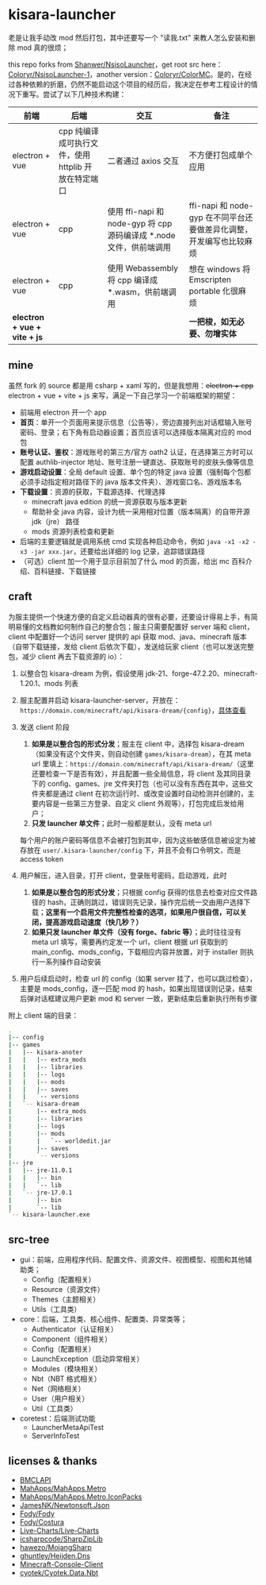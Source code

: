 # kisara-launcher

老是让我手动改 mod 然后打包，其中还要写一个 "读我.txt" 来教人怎么安装和删除 mod 真的很烦；

this repo forks from [Shanwer/NsisoLauncher](https://github.com/Shanwer/NsisoLauncher.git)，get root src here：[Coloryr/NsisoLauncher-1](https://github.com/Coloryr/NsisoLauncher-1.git)，another version：[Coloryr/ColorMC](https://github.com/Coloryr/ColorMC.git)。是的，在经过各种依赖的折磨，仍然不能启动这个项目的经历后，我决定在参考工程设计的情况下重写。尝试了以下几种技术构建：

| 前端                           | 后端                                                | 交互                                                         | 备注                                                         |
| ------------------------------ | --------------------------------------------------- | ------------------------------------------------------------ | ------------------------------------------------------------ |
| electron + vue                 | cpp 纯编译成可执行文件，使用 httplib 开放在特定端口 | 二者通过 axios 交互                                          | 不方便打包成单个应用                                         |
| electron + vue                 | cpp                                                 | 使用 ffi-napi 和 node-gyp 将 cpp 源码编译成 *.node 文件，供前端调用 | ffi-napi 和 node-gyp 在不同平台还要做差异化调整，开发编写也比较麻烦 |
| electron + vue                 | cpp                                                 | 使用 Webassembly 将 cpp 编译成 *.wasm，供前端调用            | 想在 windows 将 Emscripten portable 化很麻烦                 |
| **electron + vue + vite + js** |                                                     |                                                              | **一把梭，如无必要、勿增实体**                               |

## mine

虽然 fork 的 source 都是用 csharp + xaml 写的，但是我想用：~~electron + cpp~~ electron + vue + vite + js 来写，满足一下自己学习一个前端框架的期望：

-   前端用 electron 开一个 app
-   **首页**：单开一个页面用来提示信息（公告等），旁边直接列出对话框输入账号密码、登录；右下角有启动器设置；首页应该可以选择版本隔离对应的 mod 包
-   **账号认证、鉴权**：游戏账号的第三方/官方 oath2 认证，在选择第三方时可以配置 authlib-injector 地址、账号注册一键直达、获取账号的皮肤头像等信息
-   **游戏启动设置**：全局 default 设置、单个包的特定 java 设置（强制每个包都必须手动指定相对路径下的 java 版本文件夹）、游戏窗口名、游戏版本名
-   **下载设置**：资源的获取，下载源选择、代理选择
    -   minecraft java edition 的统一资源获取与版本更新
    -   帮助补全 java 内容，设计为统一采用相对位置（版本隔离）的自带开源 jdk（jre） 路径
    -   mods 资源列表检查和更新
-   后端的主要逻辑就是调用系统 cmd 实现各种启动命令，例如 `java -x1 -x2 -x3 -jar xxx.jar`，还要给出详细的 log 记录，追踪错误路径
-   （可选）client 加一个用于显示目前加了什么 mod 的页面，给出 mc 百科介绍、百科链接、下载链接

## craft

为服主提供一个快速方便的自定义启动器真的很有必要，还要设计得易上手，有简明易懂的文档教如何制作自己的整合包；服主只需要配置好 server 端和 client，client 中配置好一个访问 server 提供的 api 获取 mod、java、minecraft 版本（自带下载链接，发给 client 后依次下载），发送给玩家 client（也可以发送完整包，减少 client 再去下载资源的 io）：

1.   以整合包 kisara-dream 为例，假设使用 jdk-21、forge-47.2.20、minecraft-1.20.1、mods 列表

2.   服主配置并启动 kisara-launcher-server，开放在：`https://domain.com/minecraft/api/kisara-dream/{config}`，[具体查看](./server/readme.md)

3.   发送 client 阶段

     1.   **如果是以整合包的形式分发**；服主在 client 中，选择包 kisara-dream（如果没有这个文件夹，则自动创建 `games/kisara-dream`），在其 meta url 里填上：`https://domain.com/minecraft/api/kisara-dream/`（这里还要检查一下是否有效），并且配置一些全局信息，将 client 及其同目录下的 config、games、jre 文件夹打包（也可以没有东西在其中，这些文件夹都是通过 client 在初次运行时、或改变设置时自动检测并创建的，主要内容是一些第三方登录、自定义 client 外观等），打包完成后发给用户；
     2.   **只发 launcher 单文件**；此时一般都是默认，没有 meta url

     每个用户的账户密码等信息不会被打包到其中，因为这些敏感信息被设定为被存放在 `user/.kisara-launcher/config` 下，并且不会有口令明文，而是 access token

4.   用户解压，进入目录，打开 client，登录账号密码，启动游戏，此时
     1.   **如果是以整合包的形式分发**；只根据 config 获得的信息去检查对应文件路径的 hash，正确则跳过，错误则先记录，操作完后统一交由用户选择下载；**这里有一个启用文件完整性检查的选项，如果用户很自信，可以关闭，提高游戏启动速度（快几秒？）**
     2.   **如果只发 launcher 单文件（没有 forge、fabric 等）**；此时往往没有 meta url 填写，需要再约定发一个 url，client 根据  url 获取到的 main_config、mods_config，下载相应内容并放置，对于 installer 则执行一系列操作自动安装

5.   用户后续启动时，检查 url 的 config（如果 server 挂了，也可以跳过检查），主要是 mods_config，逐一匹配 mod 的 hash，如果出现错误则记录，结束后弹对话框建议用户更新 mod 和 server 一致，更新结束后重新执行所有步骤

附上 client 端的目录：

```bash
.
|-- config
|-- games
|   |-- kisara-anoter
|   |   |-- extra_mods
|   |   |-- libraries
|   |   |-- logs
|   |   |-- mods
|   |   |-- saves
|   |   `-- versions
|   `-- kisara-dream
|       |-- extra_mods
|       |-- libraries
|       |-- logs
|       |-- mods
|       |   `-- worldedit.jar
|       |-- saves
|       `-- versions
|-- jre
|   |-- jre-11.0.1
|   |   |-- bin
|   |   `-- lib
|   `-- jre-17.0.1
|       |-- bin
|       `-- lib
`-- kisara-launcher.exe
```

## src-tree

-   gui：前端，应用程序代码、配置文件、资源文件、视图模型、视图和其他辅助类；
    -   Config（配置相关）
    -   Resource（资源文件）
    -   Themes（主题相关）
    -   Utils（工具类）
-   core：后端，工具类、核心组件、配置类、异常类等；
    -   Authenticator（认证相关）
    -   Component（组件相关）
    -   Config（配置相关）
    -   LaunchException（启动异常相关）
    -   Modules（模块相关）
    -   Nbt（NBT 格式相关）
    -   Net（网络相关）
    -   User（用户相关）
    -   Util（工具类）
-   coretest：后端测试功能
    -   LauncherMetaApiTest
    -   ServerInfoTest

## licenses & thanks

-   [BMCLAPI](https://bmclapidoc.bangbang93.com/)
-   [MahApps/MahApps.Metro](https://github.com/MahApps/MahApps.Metro)
-   [MahApps/MahApps.Metro.IconPacks](https://github.com/MahApps/MahApps.Metro.IconPacks)
-   [JamesNK/Newtonsoft.Json](https://github.com/JamesNK/Newtonsoft.Json)
-   [Fody/Fody](https://github.com/Fody/Fody)
-   [Fody/Costura](https://github.com/Fody/Costura)
-   [Live-Charts/Live-Charts](https://github.com/Live-Charts/Live-Charts)
-   [icsharpcode/SharpZipLib](https://github.com/icsharpcode/SharpZipLib)
-   [hawezo/MojangSharp](https://github.com/hawezo/MojangSharp)
-   [ghuntley/Heijden.Dns](https://github.com/ghuntley/Heijden.Dns)
-   [Minecraft-Console-Client](https://github.com/ORelio/Minecraft-Console-Client)
-   [cyotek/Cyotek.Data.Nbt](https://github.com/cyotek/Cyotek.Data.Nbt)
